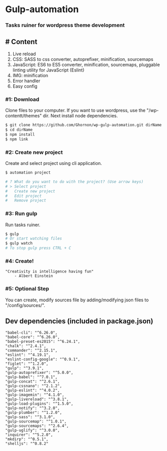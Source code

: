 # Gulp-automation
### Tasks ruiner for wordpress theme development

## # Content
1. Live reload
2. CSS: SASS to css converter, autoprefixer, minification, sourcemaps
3. JavaScript: ES6 to ES5 converter, minification, sourcemaps, pluggable linting utility for JavaScript (Eslint)
4. IMG: minification
5. Error handler
6. Easy config

### #1: Download
Clone files to your computer. If you want to use wordpress, use the "/wp-contentt/themes" dir. Next install node dependencies.
```bash
$ git clone https://github.com/Ghornon/wp-gulp-automation.git dirName
$ cd dirName
$ npm install
$ npm link
```

### #2: Create new project
Create and select project using cli application.
```bash
$ automation project
```

```bash
# ? What do you want to do with the project? (Use arrow keys)
# > Select project
#   Create new project
#   Edit project
#   Remove project
```

### #3: Run gulp
Run tasks ruiner.
```bash
$ gulp
# Or start watching files
$ gulp watch
# To stop gulp press CTRL + C
```
### #4: Create!
    "Creativity is intelligence having fun" 
        - Albert Einstein

### #5: Optional Step
You can create, modify sources file by adding/modifying json files to "/config/sources/".

## Dev dependencies (included in package.json)
    "babel-cli": "^6.26.0",
    "babel-core": "^6.26.0",
    "babel-preset-es2015": "^6.24.1",
    "chalk": "^2.4.1",
    "commander": "^2.15.1",
    "eslint": "^4.19.1",
    "eslint-config-google": "^0.9.1",
    "figlet": "^1.2.0",
    "gulp": "^3.9.1",
    "gulp-autoprefixer": "^5.0.0",
    "gulp-babel": "^7.0.1",
    "gulp-concat": "^2.6.1",
    "gulp-cssnano": "^2.1.2",
    "gulp-eslint": "^4.0.2",
    "gulp-imagemin": "^4.1.0",
    "gulp-livereload": "^3.8.1",
    "gulp-load-plugins": "^1.5.0",
    "gulp-notify": "^3.2.0",
    "gulp-plumber": "^1.2.0",
    "gulp-sass": "^3.1.0",
    "gulp-sourcemap": "^1.0.1",
    "gulp-sourcemaps": "^2.6.4",
    "gulp-uglify": "^3.0.0",
    "inquirer": "^5.2.0",
    "mkdirp": "^0.5.1",
    "shelljs": "^0.8.2"